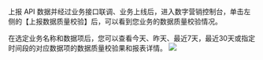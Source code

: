 上报 API 数据并经过业务接口联调、业务上线后，进入数字营销控制台，单击左侧的【上报数据质量校验】后，可以看到您业务的数据质量校验情况。

在选定业务名称和数据项后，您可以查看今天、昨天、最近7天，最近30天或指定时间段的对应数据项的数据质量校验果和报表详情。
![](//mc.qcloudimg.com/static/img/f34e2e7383bbd72963487071dabe3534/image.png)
